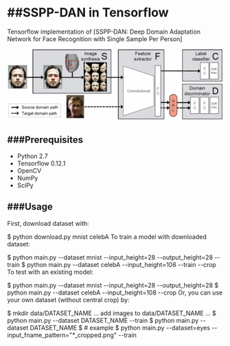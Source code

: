 ##SSPP-DAN in Tensorflow
====

Tensorflow implementation of [SSPP-DAN: Deep Domain Adaptation Network for Face Recognition with Single Sample Per Person]

![Alt text](./figure/overallflow.PNG)



###Prerequisites
-------------
* Python 2.7
* Tensorflow 0.12.1
* OpenCV
* NumPy
* SciPy

###Usage
-------------
First, download dataset with:

$ python download.py mnist celebA
To train a model with downloaded dataset:

$ python main.py --dataset mnist --input_height=28 --output_height=28 --train
$ python main.py --dataset celebA --input_height=108 --train --crop
To test with an existing model:

$ python main.py --dataset mnist --input_height=28 --output_height=28
$ python main.py --dataset celebA --input_height=108 --crop
Or, you can use your own dataset (without central crop) by:

$ mkdir data/DATASET_NAME
... add images to data/DATASET_NAME ...
$ python main.py --dataset DATASET_NAME --train
$ python main.py --dataset DATASET_NAME
$ # example
$ python main.py --dataset=eyes --input_fname_pattern="*_cropped.png" --train
